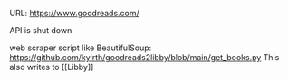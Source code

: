 URL: https://www.goodreads.com/

API is shut down

web scraper script like BeautifulSoup: https://github.com/kylrth/goodreads2libby/blob/main/get_books.py
This also writes to [[Libby]]